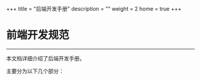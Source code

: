 +++
title = "后端开发手册"
description = ""
weight = 2
home = true
+++

# 前端开发规范
---
本文档详细介绍了后端开发手册。

主要分为以下几个部分：

